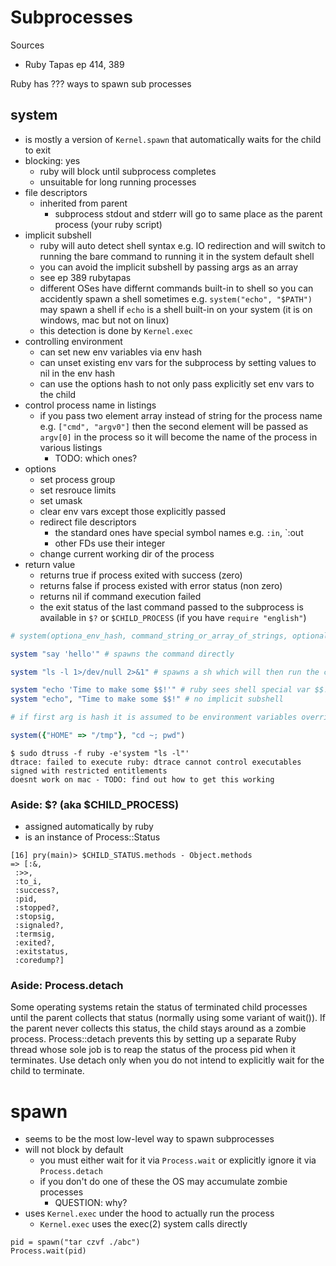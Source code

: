 # Subprocesses

Sources

- Ruby Tapas ep 414, 389

Ruby has ??? ways to spawn sub processes

## system

- is mostly a version of `Kernel.spawn` that automatically waits for the child
  to exit
- blocking: yes
    - ruby will block until subprocess completes
    - unsuitable for long running processes
- file descriptors
    - inherited from parent
        - subprocess stdout and stderr will go to same place as the parent
          process (your ruby script)
- implicit subshell
    - ruby will auto detect shell syntax e.g. IO redirection and will switch to
      running the bare command to running it in the system default shell
    - you can avoid the implicit subshell by passing args as an array
    - see ep 389 rubytapas
    - different OSes have differnt commands built-in to shell so you can
      accidently spawn a shell sometimes e.g. `system("echo", "$PATH")` may
      spawn a shell if `echo` is a shell built-in on your system (it is on
      windows, mac but not on linux)
    - this detection is done by `Kernel.exec`
- controlling environment
    - can set new env variables via env hash
    - can unset existing env vars for the subprocess by setting values to nil in
      the env hash
    - can use the options hash to not only pass explicitly set env vars to the
      child
- control process name in listings
    - if you pass two element array instead of string for the process name e.g.
      `["cmd", "argv0"]` then the second element will be passed as `argv[0]` in
      the process so it will become the name of the process in various listings
        - TODO: which ones?
- options
    - set process group
    - set resrouce limits
    - set umask
    - clear env vars except those explicitly passed
    - redirect file descriptors
        - the standard ones have special symbol names e.g. `:in`, `:out
        - other FDs use their integer
    - change current working dir of the process
- return value
    - returns true if process exited with success (zero)
    - returns false if process existed with error status (non zero)
    - returns nil if command execution failed
    - the exit status of the last command passed to the subprocess is available
      in `$?` or `$CHILD_PROCESS` (if you have `require "english"`)

```ruby
# system(optiona_env_hash, command_string_or_array_of_strings, optional_options_hash)

system "say 'hello'" # spawns the command directly

system "ls -l 1>/dev/null 2>&1" # spawns a sh which will then run the command

system "echo 'Time to make some $$!'" # ruby sees shell special var $$! so spawns implicit subshell
system "echo", "Time to make some $$!" # no implicit subshell

# if first arg is hash it is assumed to be environment variables override

system({"HOME" => "/tmp"}, "cd ~; pwd")
```

```
$ sudo dtruss -f ruby -e'system "ls -l"'
dtrace: failed to execute ruby: dtrace cannot control executables signed with restricted entitlements
doesnt work on mac - TODO: find out how to get this working
```

### Aside: $? (aka $CHILD_PROCESS)

- assigned automatically by ruby
- is an instance of Process::Status

```
[16] pry(main)> $CHILD_STATUS.methods - Object.methods
=> [:&,
 :>>,
 :to_i,
 :success?,
 :pid,
 :stopped?,
 :stopsig,
 :signaled?,
 :termsig,
 :exited?,
 :exitstatus,
 :coredump?]
```

### Aside: Process.detach

Some operating systems retain the status of terminated child processes until the
parent collects that status (normally using some variant of wait()). If the
parent never collects this status, the child stays around as a zombie process.
Process::detach prevents this by setting up a separate Ruby thread whose sole
job is to reap the status of the process pid when it terminates. Use detach only
when you do not intend to explicitly wait for the child to terminate.

# spawn

- seems to be the most low-level way to spawn subprocesses
- will not block by default
    - you must either wait for it via `Process.wait` or explicitly ignore it via
      `Process.detach`
    - if you don't do one of these the OS may accumulate zombie processes
        - QUESTION: why?
- uses `Kernel.exec` under the hood to actually run the process
    - `Kernel.exec` uses the exec(2) system calls directly

```
pid = spawn("tar czvf ./abc")
Process.wait(pid)
```
